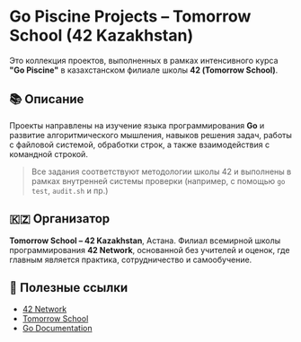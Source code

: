 # Go Piscine Projects – Tomorrow School (42 Kazakhstan)

Это коллекция проектов, выполненных в рамках интенсивного курса **"Go Piscine"** в казахстанском филиале школы **42 (Tomorrow School)**.

## 📚 Описание

Проекты направлены на изучение языка программирования **Go** и развитие алгоритмического мышления, навыков решения задач, работы с файловой системой, обработки строк, а также взаимодействия с командной строкой.

> Все задания соответствуют методологии школы 42 и выполнены в рамках внутренней системы проверки (например, с помощью `go test`, `audit.sh` и пр.)

## 🇰🇿 Организатор

**Tomorrow School – 42 Kazakhstan**, Астана.
Филиал всемирной школы программирования **42 Network**, основанной без учителей и оценок, где главным является практика, сотрудничество и самообучение.

## 🔗 Полезные ссылки

* [42 Network](https://42.fr)
* [Tomorrow School](https://01.tomorrow-school.ai/)
* [Go Documentation](https://golang.org/doc/)

